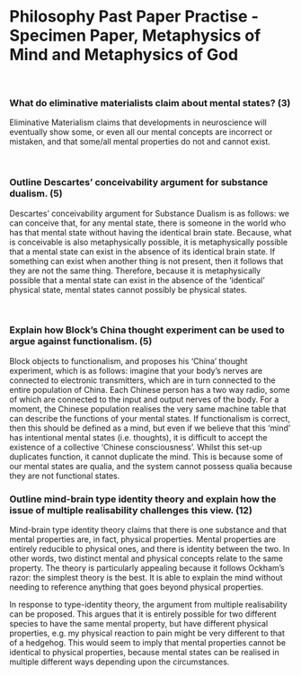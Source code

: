 # Philosophy Past Paper Practise - Specimen Paper, Metaphysics of Mind and Metaphysics of God

</br>

### What do eliminative materialists claim about mental states? (3)

Eliminative Materialism claims that developments in neuroscience will eventually show some, or even all our mental concepts are incorrect or mistaken, and that some/all mental properties do not and cannot exist.

</br>

### Outline Descartes’ conceivability argument for substance dualism. (5)

Descartes’ conceivability argument for Substance Dualism is as follows: we can conceive that, for any mental state, there is someone in the world who has that mental state without having the identical brain state. Because, what is conceivable is also metaphysically possible, it is metaphysically possible that a mental state can exist in the absence of its identical brain state. If something can exist when another thing is not present, then it follows that they are not the same thing. Therefore, because it is metaphysically possible that a mental state can exist in the absence of the ‘identical’ physical state, mental states cannot possibly be physical states.

</br>

### Explain how Block’s China thought experiment can be used to argue against functionalism. (5)

Block objects to functionalism, and proposes his ‘China’ thought experiment, which is as follows: imagine that your body’s nerves are connected to electronic transmitters, which are in turn connected to the entire population of China. Each Chinese person has a two way radio, some of which are connected to the input and output nerves of the body. For a moment, the Chinese population realises the very same machine table that can describe the functions of your mental states. If functionalism is correct, then this should be defined as a mind, but even if we believe that this ‘mind’ has intentional mental states (i.e. thoughts), it is difficult to accept the existence of a collective ‘Chinese consciousness’. Whilst this set-up duplicates function, it cannot duplicate the mind. This is because some of our mental states are qualia, and the system cannot possess qualia because they are not functional states.
</br>

### Outline mind-brain type identity theory and explain how the issue of multiple realisability challenges this view. (12)

Mind-brain type identity theory claims that there is one substance and that mental properties are, in fact, physical properties. Mental properties are entirely reducible to physical ones, and there is identity between the two. In other words, two distinct mental and physical concepts relate to the same property. The theory is particularly appealing because it follows Ockham’s razor: the simplest theory is the best. It is able to explain the mind without needing to reference anything that goes beyond physical properties.

In response to type-identity theory, the argument from multiple realisability can be proposed. This argues that it is entirely possible for two different species to have the same mental property, but have different physical properties, e.g. my physical reaction to pain might be very different to that of a hedgehog. This would seem to imply that mental properties cannot be identical to physical properties, because mental states can be realised in multiple different ways depending upon the circumstances.
</br>
